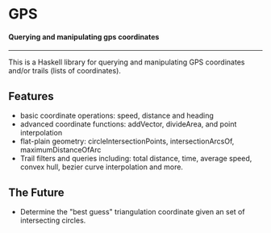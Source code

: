 GPS
=================
#### Querying and manipulating gps coordinates
* * *

This is a Haskell library for querying and manipulating GPS
coordinates and/or trails (lists of coordinates).

Features
--------

- basic coordinate operations: speed, distance and heading
- advanced coordinate functions: addVector, divideArea, and point interpolation
- flat-plain geometry: circleIntersectionPoints, intersectionArcsOf, maximumDistanceOfArc
- Trail filters and queries including: total distance, time, average speed, convex hull, bezier curve interpolation and more.

The Future
---------- 

- Determine the "best guess" triangulation coordinate given an set of intersecting circles.
